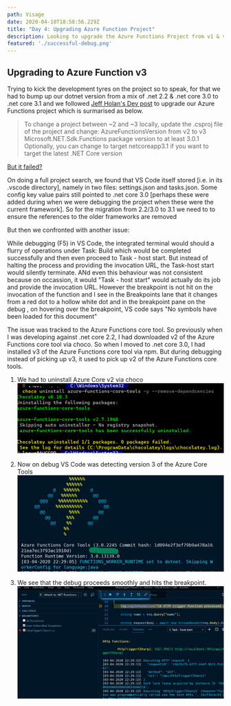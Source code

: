 ```yaml
---
path: Visage
date: 2020-04-10T18:58:56.229Z
title: "Day 4: Upgrading Azure Function Project"
description: Looking to upgrade the Azure Functions Project from v1 & v2 to v3
featured: './successful-debug.png'
---
```

## Upgrading to Azure Function v3

Trying to kick the development tyres on the project so to speak, for that we had to bump up our dotnet version from a mix of .net 2.2 & .net core 3.0 to .net core 3.1 and we followed [Jeff Holan's Dev post](https://dev.to/azure/develop-azure-functions-using-net-core-3-0-gcm) to upgrade our Azure Functions project which is surmarised as below.

>To change a project between ~2 and ~3 locally, update the .csproj file of the project and change: AzureFunctionsVersion from v2 to v3 Microsoft.NET.Sdk.Functions package version to at least 3.0.1 Optionally, you can change to target netcoreapp3.1 if you want to target the latest .NET Core version

[But it failed?](https://stackoverflow.com/questions/61035606/azure-function-fails-to-build-when-tfm-is-upgraded-from-netcoreapp3-0-to-netcore)

On doing a full project search, we found that VS Code itself stored [i.e. in its .vscode directory], namely in two files: settings.json and tasks.json. Some config key value pairs still pointed to .net core 3.0 [perhaps these were added during when we were debugging the project when these were the current framework]. So for the migration from 2.2/3.0 to 3.1 we need to to ensure the references to the older frameworks are removed

But then we confronted with another issue:

While debugging (F5) in VS Code, the integrated terminal would should a flurry of operations under Task: Build which would be completed successfully and then even proceed to Task - host start. But instead of halting the process and providing the invocation URL, the Task-host start would silently terminate. ANd even this behaviour was not consistent because on occassion, it would "Task - host start" would actually do its job and provide the invocation URL. However the breakpoint is not hit on the invocation of the function and I see in the Breakpoints lane that it changes from a red dot to a hollow white dot and in the breakpoint pane on the debug , on hovering over the breakpoint, VS code says "No symbols have been loaded for this document"

The issue was tracked to the Azure Functions core tool. So previously when I was developing against .net core 2.2, I had downloaded v2 of the Azure Functions core tool via choco. So when I moved to .net core 3.0, I had installed v3 of the Azure Functions core tool via npm. But during debugging instead of picking up v3, it used to pick up v2 of the Azure Functions core tools.

1. We had to uninstall Azure Core v2 via choco
![Uninstall Azure Functions v2 via choco](./Uninstall-az-core-tools-choco.png)

2. Now on debug VS Code was detecting version 3 of the Azure Core Tools
![Azure Core v3 detected during debug](./Az-tools-v3-pickedup-during-debug.png)

3. We see that the debug proceeds smoothly and hits the breakpoint.
![Successl Debug after Az Core Tool v2 uninstall](./successful-debug.png)





